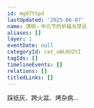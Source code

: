 ```yaml
---
id: mg97ttpd
lastUpdated: '2025-06-07'
name: 清明・中元节的祈福与禁忌
aliases: []
layer: 1
eventDate: null
categoryId: cat_uWLHUZtI
tagIds: []
timelineEvents: []
relations: []
titledLinks: []
---
```

踩纸灰、跨火盆、烤杂病…
